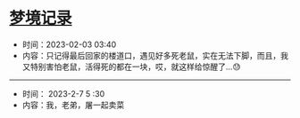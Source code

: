 # [梦境记录](https://github.com/haoz0x139/myblog/issues/8)

- 时间：2023-02-03 03:40
- 内容：只记得最后回家的楼道口，遇见好多死老鼠，实在无法下脚，而且，我又特别害怕老鼠，活得死的都在一块，哎，就这样给惊醒了…😓

---

- 时间： 2023-2-7 5 :30
- 内容：我，老弟，屠一起卖菜